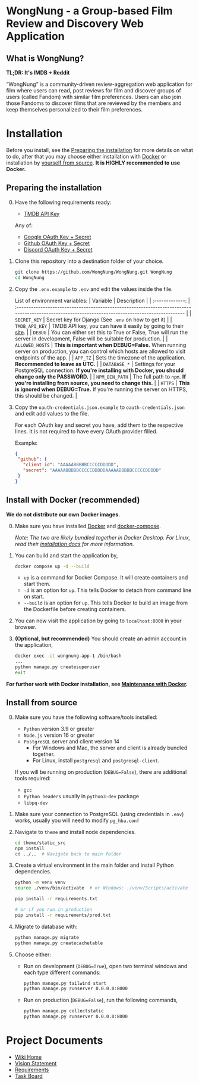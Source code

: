 # WongNung - a Group-based Film Review and Discovery Web Application

<!-- Section for putting badges for later -->

## What is WongNung?
**TL;DR: It's IMDB + Reddit**

“WongNung” is a community-driven review-aggregation web application for film where users can read, post reviews for film and discover groups of users (called Fandom) with similar film preferences. Users can also join those Fandoms to discover films that are reviewed by the members and keep themselves personalized to their film preferences.

<!-- Reserved for putting in installation + running the application -->
# Installation
Before you install, see the [Preparing the installation](#preparing-the-installation) for more details on what to do, after that you may choose either installation with [Docker](#install-with-docker-recommended) or installation by [yourself from source](#install-from-source). **It is HIGHLY recommended to use Docker.**

## Preparing the installation
0. Have the following requirements ready:
   * [TMDB API Key](https://www.themoviedb.org/documentation/api)
   
   Any of:
   * [Google OAuth Key + Secret](https://support.google.com/cloud/answer/6158849)
   * [Github OAuth Key + Secret](https://docs.github.com/en/developers/apps/building-oauth-apps/creating-an-oauth-app)
   * [Discord OAuth Key + Secret](https://discord.com/developers/docs/topics/oauth2)

1. Clone this repository into a destination folder of your choice.
   ```sh
   git clone https://github.com/WongNung/WongNung.git WongNung
   cd WongNung
   ```

2. Copy the `.env.example` to `.env` and edit the values inside the file.
   
   List of environment variables:
   |    Variable     | Description                                                                                                                                       |
   | :-------------: | :------------------------------------------------------------------------------------------------------------------------------------------------ |
   |  `SECRET_KEY`   | Secret key for Django (See `.env` on how to get it)                                                                                               |
   | `TMDB_API_KEY`  | TMDB API key, you can have it easily by going to their [site](https://www.themoviedb.org/documentation/api).                                      |
   |     `DEBUG`     | You can either set this to True or False, True will run the server in development, False will be suitable for production.                         |
   | `ALLOWED_HOSTS` | **This is important when DEBUG=False.** When running server on production, you can control which hosts are allowed to visit endpoints of the app. |
   |    `APP_TZ`     | Sets the timezone of the application. **Recommended to leave as UTC.**                                                                            |
   |  `DATABASE_*`   | Settings for your PostgreSQL connection. **If you're installing with Docker, you should change only the PASSWORD.**                               |
   | `NPM_BIN_PATH`  | The full path to `npm`. **If you're installing from source, you need to change this.**                                                            |
   |     `HTTPS`     | **This is ignored when DEBUG=True.** If you're running the server on HTTPS, this should be changed.                                               |

3. Copy the `oauth-credentials.json.example` to `oauth-credentials.json` and edit add values to the file.
   
   For each OAuth key and secret you have, add them to the respective lines.
   It is not required to have every OAuth provider filled.
   
    Example:
   ```json
   {
    "github": {
      "client_id": "AAAAABBBBBCCCCCDDDDD",
      "secret": "AAAAABBBBBCCCCCDDDDDAAAAABBBBBCCCCCDDDDD"
    }
   }
   ```

## Install with Docker (recommended)
**We do not distribute our own Docker images.**

0. Make sure you have installed [Docker](https://www.docker.com/) and [docker-compose](https://docs.docker.com/compose/).
   
   *Note: The two are likely bundled together in Docker Desktop. For Linux, read their [installation docs](https://docs.docker.com/compose/install/) for more information.*

1. You can build and start the application by,
   ```sh
   docker compose up -d --build
   ```

   * `up` is a command for Docker Compose. It will create containers and start them.
   * `-d` is an option for `up`. This tells Docker to detach from command line on start.
   * `--build` is an option for `up`. This tells Docker to build an image from the Dockerfile before creating containers.

2. You can now visit the application by going to `localhost:8000` in your browser.

3. **(Optional, but recommended)** You should create an admin account in the application,
   ```sh
   docker exec -it wongnung-app-1 /bin/bash
   ...
   python manage.py createsuperuser
   exit
   ```

**For further work with Docker installation, see [Maintenance with Docker](https://github.com/WongNung/WongNung/wiki/Maintenance-with-Docker).**

## Install from source
0. Make sure you have the following software/tools installed:
   * `Python` version 3.9 or greater
   * `Node.js` version 16 or greater
   * `PostgreSQL` server and client version 14
      * For Windows and Mac, the server and client is already bundled together.
      * For Linux, install `postgresql` and `postgresql-client`.

   If you will be running on production (`DEBUG=False`), there are additional tools required:
   * `gcc`
   * `Python headers` usually in `python3-dev` package
   * `libpq-dev`

1. Make sure your connection to PostgreSQL (using credentials in `.env`) works, usually you will need to modify `pg_hba.conf`

2. Navigate to `theme` and install node dependencies.
   ```sh
   cd theme/static_src
   npm install
   cd ../..  # Navigate back to main folder
   ```

3. Create a virtual environment in the main folder and install Python dependencies.
   ```sh
   python -m venv venv
   source ./venv/bin/activate  # or Windows: ./venv/Scripts/activate

   pip install -r requirements.txt

   # or if you run in production
   pip install -r requirements/prod.txt
   ```

4. Migrate to database with:
   ```sh
   python manage.py migrate
   python manage.py createcachetable
   ```

5. Choose either:
   * Run on development (`DEBUG=True`), open two terminal windows and each type different commands:
     ```sh
     python manage.py tailwind start
     python manage.py runserver 0.0.0.0:8000
     ```
   * Run on production (`DEBUG=False`), run the following commands,
     ```sh
     python manage.py collectstatic
     python manage.py runserver 0.0.0.0:8000
     ```

# Project Documents
* [Wiki Home](https://github.com/WongNung/WongNung/wiki)
* [Vision Statement](https://github.com/WongNung/WongNung/wiki/Vision-Statement)
* [Requirements](https://github.com/WongNung/WongNung/wiki/Requirements)
* [Task Board](https://trello.com/b/Wpyr4LHZ/wongnung)
